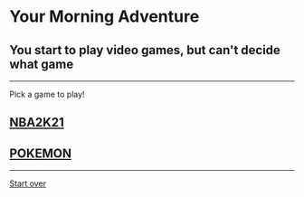 # Your Morning Adventure 
## You start to play video games, but can't decide what game
---
Pick a game to play!
## [NBA2K21](parentskillyou.md)
## [POKEMON](parentskillyou.md)
---
[Start over](start.md)